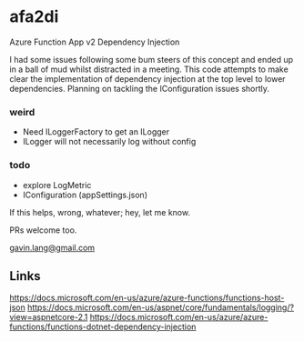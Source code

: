 # afa2di
Azure Function App v2 Dependency Injection

I had some issues following some bum steers of this concept and ended up in a ball of mud whilst distracted in a meeting. This code attempts to make clear the implementation of dependency injection at the top level to lower dependencies. Planning on tackling the IConfiguration issues shortly.

### weird
- Need ILoggerFactory to get an ILogger
- ILogger will not necessarily log without config

### todo
- explore LogMetric
- IConfiguration (appSettings.json)

If this helps, wrong, whatever; hey, let me know.

PRs welcome too.

[gavin.lang@gmail.com](mailto:gavin.lang@gmail.com)

## Links
https://docs.microsoft.com/en-us/azure/azure-functions/functions-host-json
https://docs.microsoft.com/en-us/aspnet/core/fundamentals/logging/?view=aspnetcore-2.1
https://docs.microsoft.com/en-us/azure/azure-functions/functions-dotnet-dependency-injection
